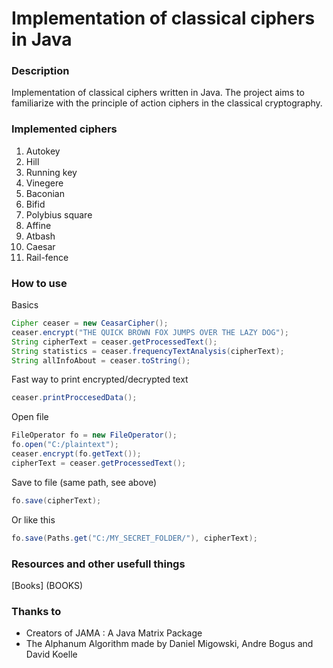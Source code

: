 # Implementation of classical ciphers in Java

### Description

Implementation of classical ciphers written in Java.
The project aims to familiarize with the principle of action ciphers in the classical cryptography.

### Implemented ciphers

1. Autokey
2. Hill
3. Running key
4. Vinegere
5. Baconian
6. Bifid
7. Polybius square
8. Affine
9. Atbash
10. Caesar
11. Rail-fence



### How to use

Basics
```java
Cipher ceaser = new CeasarCipher();
ceaser.encrypt("THE QUICK BROWN FOX JUMPS OVER THE LAZY DOG");
String cipherText = ceaser.getProcessedText();
String statistics = ceaser.frequencyTextAnalysis(cipherText);
String allInfoAbout = ceaser.toString();
```
Fast way to print encrypted/decrypted text
```java
ceaser.printProccesedData();
```

Open file
```java
FileOperator fo = new FileOperator();
fo.open("C:/plaintext");
ceaser.encrypt(fo.getText());
cipherText = ceaser.getProcessedText();
```

Save to file (same path, see above)
```java
fo.save(cipherText);
```

Or like this
```java
fo.save(Paths.get("C:/MY_SECRET_FOLDER/"), cipherText);
```


### Resources and other usefull things

[Books] (BOOKS)

### Thanks to
- Creators of JAMA : A Java Matrix Package
- The Alphanum Algorithm made by Daniel Migowski, Andre Bogus and David Koelle


